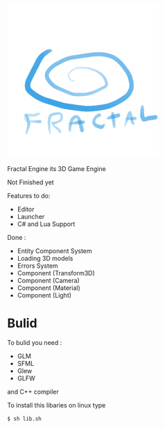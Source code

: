 <p align="left">
  <img src="res/Graphics/Logo.png" width="350" height="350">
</p>

Fractal Engine its 3D Game Engine

Not Finished yet

Features to do:

* Editor
* Launcher
* C# and Lua Support

Done :
* Entity Component System
* Loading 3D models
* Errors System
* Component (Transform3D)
* Component (Camera)
* Component (Material)
* Component (Light)

# Bulid

To bulid you need :

* GLM
* SFML
* Glew
* GLFW

and C++ compiler

To install this libaries on linux type

    $ sh lib.sh
